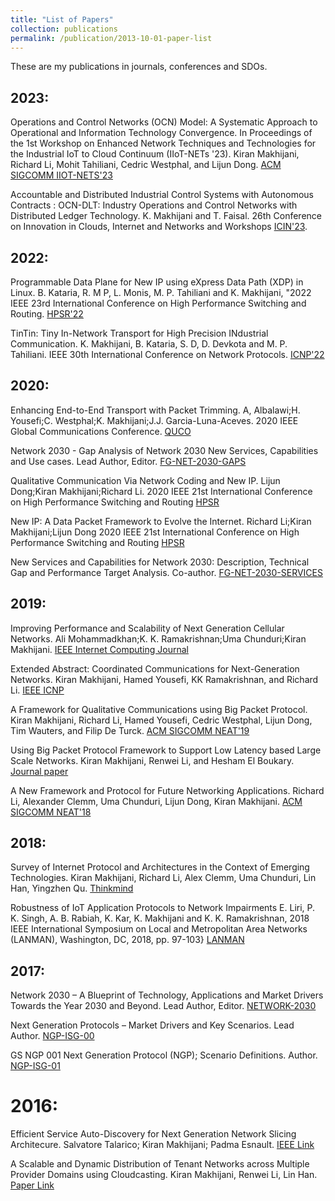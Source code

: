 ```yaml
---
title: "List of Papers"
collection: publications
permalink: /publication/2013-10-01-paper-list
---
```

These are my publications in journals, conferences and SDOs.

2023:
----

Operations and Control Networks (OCN) Model: A Systematic Approach to Operational and Information Technology Convergence. In Proceedings of the 1st Workshop on Enhanced Network Techniques and Technologies for the Industrial IoT to Cloud Continuum (IIoT-NETs '23). Kiran Makhijani, Richard Li, Mohit Tahiliani, Cedric Westphal, and Lijun Dong. [ACM SIGCOMM IIOT-NETS'23](https://doi.org/10.1145/3609389.3610567)

Accountable and Distributed Industrial Control Systems with Autonomous Contracts : OCN-DLT: Industry Operations and Control Networks with Distributed Ledger Technology. K. Makhijani and T. Faisal.  26th Conference on Innovation in Clouds, Internet and Networks and Workshops [ICIN'23](https://ieeexplore.ieee.org/abstract/document/10073481).

2022:
----

Programmable Data Plane for New IP using eXpress Data Path (XDP) in Linux. 
B. Kataria, R. M P, L. Monis, M. P. Tahiliani and K. Makhijani, "2022 IEEE 23rd International Conference on High Performance Switching and Routing. [HPSR'22](https://ieeexplore.ieee.org/abstract/document/9831409)

TinTin: Tiny In-Network Transport for High Precision INdustrial Communication. K. Makhijani, B. Kataria, S. D, D. Devkota and M. P. Tahiliani. IEEE 30th International Conference on Network Protocols. [ICNP'22](https://ieeexplore.ieee.org/abstract/document/9940343)

2020:
----
Enhancing End-to-End Transport with Packet Trimming.
A, Albalawi;H. Yousefi;C. Westphal;K. Makhijani;J.J. Garcia-Luna-Aceves.
2020 IEEE Global Communications Conference.
[QUCO](https://ieeexplore.ieee.org/document/9322506)

Network 2030 - Gap Analysis of Network 2030 New Services, Capabilities and Use cases. Lead Author, Editor.
[FG-NET-2030-GAPS](https://www.itu.int/en/ITU-T/focusgroups/net2030/Documents/Deliverable_NET2030.pdf)

Qualitative Communication Via Network Coding and New IP.
Lijun Dong;Kiran Makhijani;Richard Li.
2020 IEEE 21st International Conference on High Performance Switching and Routing [HPSR](https://ieeexplore.ieee.org/document/9098976)

New IP: A Data Packet Framework to Evolve the Internet.
Richard Li;Kiran Makhijani;Lijun Dong
2020 IEEE 21st International Conference on High Performance Switching and Routing [HPSR](https://ieeexplore.ieee.org/document/9098996)

New Services and Capabilities for Network 2030: Description, Technical Gap and Performance Target Analysis. Co-author.
[FG-NET-2030-SERVICES](https://www.itu.int/en/ITU-T/focusgroups/net2030/Documents/Deliverable_NET2030.pdf)

2019:
----
Improving Performance and Scalability of Next Generation Cellular Networks.
Ali Mohammadkhan;K. K. Ramakrishnan;Uma Chunduri;Kiran Makhijani.
[IEEE Internet Computing Journal](https://ieeexplore.ieee.org/abstract/document/8662802)


Extended Abstract: Coordinated Communications for Next-Generation Networks.
Kiran Makhijani, Hamed Yousefi, KK Ramakrishnan, and Richard Li.
[IEEE ICNP](https://doi.org/10.1145/3341558.3342201)

A Framework for Qualitative Communications using Big Packet Protocol.
Kiran Makhijani, Richard Li, Hamed Yousefi, Cedric Westphal, Lijun Dong, Tim Wauters, and Filip De Turck.
[ACM SIGCOMM NEAT'19](https://doi.org/10.1145/3341558.3342201)

Using Big Packet Protocol Framework to Support Low Latency based Large Scale Networks.
Kiran Makhijani, Renwei Li, and Hesham El Boukary.
[Journal paper](https://www.thinkmind.org/index.php?view=article&articleid=icns_2019_1_20_10030l)

A New Framework and Protocol for Future Networking Applications.
Richard Li, Alexander Clemm, Uma Chunduri, Lijun Dong, Kiran Makhijani.
[ACM SIGCOMM NEAT'18](http://conferences.sigcomm.org/sigcomm/2018/workshop-neat.html)

2018:
----
Survey of Internet Protocol and Architectures in the Context of Emerging Technologies.
Kiran Makhijani, Richard Li, Alex Clemm, Uma Chunduri, Lin Han, Yingzhen Qu.
[Thinkmind](https://www.thinkmind.org/index.php?view=article&articleid=ctrq_2018_1_30_65022)

Robustness of IoT Application Protocols to Network Impairments
E. Liri, P. K. Singh, A. B. Rabiah, K. Kar, K. Makhijani and K. K. Ramakrishnan, 2018 IEEE International Symposium on Local and Metropolitan Area Networks (LANMAN), Washington, DC, 2018, pp. 97-103}
[LANMAN](https://ieeexplore.ieee.org/document/8475048)

2017:
----
Network 2030 – A Blueprint of Technology, Applications and Market Drivers Towards the Year 2030 and Beyond. Lead Author, Editor.
[NETWORK-2030](https://www.itu.int/en/ITU-T/focusgroups/net2030/Documents/White_Paper.pdf)

Next Generation Protocols – Market Drivers and Key Scenarios. Lead Author.
[NGP-ISG-00](https:/awww.etsi.org/images/files/ETSIWhitePapers/etsi_wp17_Next_Generation_Protocols_v01.pdf)

GS NGP 001 Next Generation Protocol (NGP); Scenario Definitions. Author.
[NGP-ISG-01](http://www.etsi.org/deliver/etsi_gs/NGP/001_099/001/01.02.01_60/gs_NGP001v010201p.pdf)


2016:
====
Efficient Service Auto-Discovery for Next Generation Network Slicing Architecure. Salvatore Talarico; Kiran Makhijani; Padma Esnault.
[IEEE Link](https://ieeexplore.ieee.org/document/7919471)

A Scalable and Dynamic Distribution of Tenant Networks across Multiple Provider Domains using Cloudcasting. Kiran Makhijani, Renwei Li, Lin Han.
[Paper Link](https://www.iariajournals.org/networks_and_services/tocv9n34.html)

